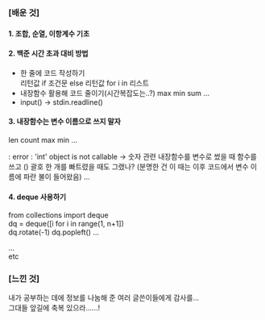 ### [배운 것]

#### 1. 조합, 순열, 이항계수 기초   

#### 2. 백준 시간 초과 대비 방법   
- 한 줄에 코드 작성하기   
   리턴값 if 조건문 else 리턴값 for i in 리스트 
- 내장함수 활용해 코드 줄이기(시간복잡도는..?)
  max min sum ...
- input() -> stdin.readline()

#### 3. 내장함수는 변수 이름으로 쓰지 말자
  len count max min ...
  
  : error : 'int' object is not callable
          -> 숫자 관련 내장함수를 변수로 썼을 때
              함수를 쓰고 () 괄호 한 개를 빠트렸을 때도 그랬나?
               (분명한 건 이 때는 이후 코드에서 변수 이름에 파란 불이 들어왔음)
                ...

#### 4. deque 사용하기
from collections import deque   
dq = deque([i for i in range(1, n+1])   
dq.rotate(-1)  dq.popleft() ...   



...   
etc


### [느낀 것]

내가 공부하는 데에 정보를 나눔해 준 여러 글쓴이들에게 감사를...   
그대들 앞길에 축복 있으라......!   
